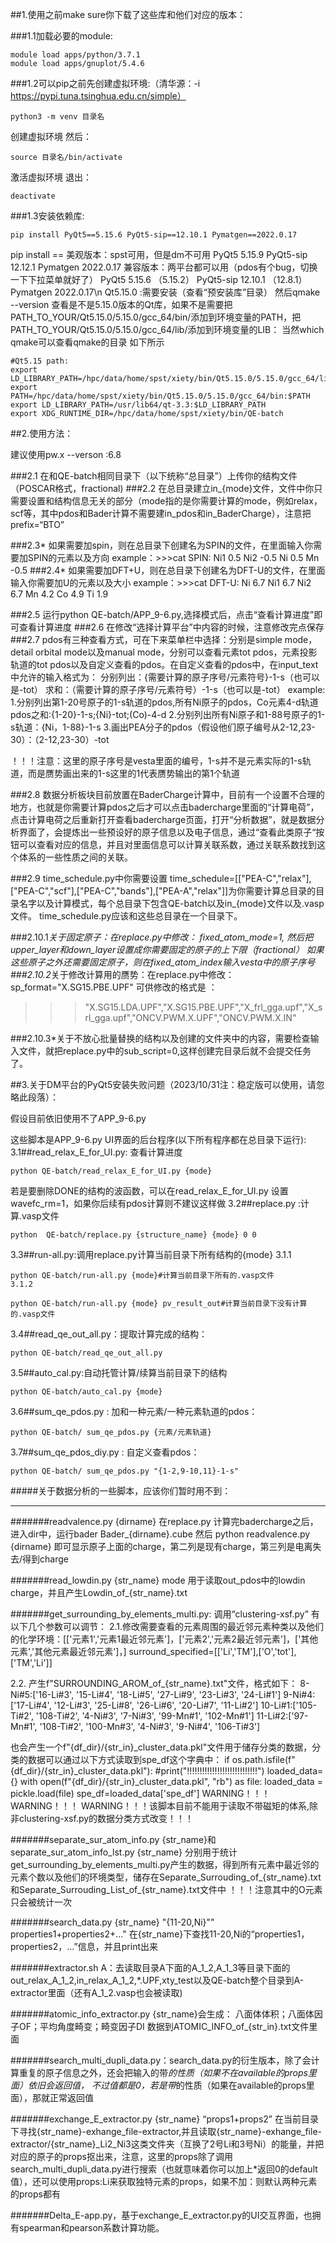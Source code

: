 ##1.使用之前make sure你下载了这些库和他们对应的版本：

###1.1加载必要的module:

	module load apps/python/3.7.1
	module load apps/gnuplot/5.4.6

###1.2可以pip之前先创建虚拟环境:（清华源：-i https://pypi.tuna.tsinghua.edu.cn/simple）

	python3 -m venv 目录名

创建虚拟环境
然后：

	source 目录名/bin/activate

激活虚拟环境
退出：

	deactivate

###1.3安装依赖库:

	pip install PyQt5==5.15.6 PyQt5-sip==12.10.1 Pymatgen==2022.0.17

  pip install <library>==<version>
	美观版本：spst可用，但是dm不可用
	PyQt5                         5.15.9
	PyQt5-sip                     12.12.1
	Pymatgen                      2022.0.17
兼容版本：两平台都可以用（pdos有个bug，切换一下下拉菜单就好了）
	PyQt5                         5.15.6 （5.15.2）
	PyQt5-sip                     12.10.1 （12.8.1）
	Pymatgen                      2022.0.17\n
Qt5.15.0 :需要安装（查看“预安装库”目录）
然后qmake --version 查看是不是5.15.0版本的Qt库，如果不是需要把PATH_TO_YOUR/Qt5.15.0/5.15.0/gcc_64/bin/添加到环境变量的PATH，把PATH_TO_YOUR/Qt5.15.0/5.15.0/gcc_64/lib/添加到环境变量的LIB：
当然which qmake可以查看qmake的目录 
如下所示

	#Qt5.15 path:
	export LD_LIBRARY_PATH=/hpc/data/home/spst/xiety/bin/Qt5.15.0/5.15.0/gcc_64/lib:$LD_LIBRARY_PATH
	export PATH=/hpc/data/home/spst/xiety/bin/Qt5.15.0/5.15.0/gcc_64/bin:$PATH
	export LD_LIBRARY_PATH=/usr/lib64/qt-3.3:$LD_LIBRARY_PATH
	export XDG_RUNTIME_DIR=/hpc/data/home/spst/xiety/bin/QE-batch
	
##2.使用方法：

建议使用pw.x --verson :6.8

###2.1 在和QE-batch相同目录下（以下统称“总目录”）上传你的结构文件（POSCAR格式，fractional)
###2.2 在总目录建立in_{mode}文件，文件中你只需要设置和结构信息无关的部分（mode指的是你需要计算的mode，例如relax，scf等，其中pdos和Bader计算不需要建in_pdos和in_BaderCharge），注意把prefix=“BTO”

###2.3* 如果需要加spin，则在总目录下创建名为SPIN的文件，在里面输入你需要加SPIN的元素以及方向
     example：>>>cat SPIN:
              Ni1  0.5
              Ni2  -0.5
              Ni   0.5
              Mn   -0.5
###2.4* 如果需要加DFT+U，则在总目录下创建名为DFT-U的文件，在里面输入你需要加U的元素以及大小
     example：>>>cat DFT-U:
              Ni 6.7
              Ni1 6.7
              Ni2 6.7
              Mn 4.2
              Co 4.9
              Ti 1.9

###2.5 运行python QE-batch/APP_9-6.py,选择模式后，点击“查看计算进度”即可查看计算进度
###2.6 在修改“选择计算平台”中内容的时候，注意修改完点保存
###2.7 pdos有三种查看方式，可在下来菜单栏中选择：分别是simple mode，detail orbital mode以及manual mode，分别可以查看元素tot pdos，元素投影轨道的tot pdos以及自定义查看的pdos。在自定义查看的pdos中，在input_text中允许的输入格式为：
	分别列出：{需要计算的原子序号/元素符号}-1-s（也可以是-tot）
	求和：（需要计算的原子序号/元素符号）-1-s（也可以是-tot）
	example:
	1.分别列出第1-20号原子的1-s轨道的pdos,所有Ni原子的pdos，Co元素4-d轨道pdos之和:{1-20}-1-s;{Ni}-tot;(Co)-4-d
	2.分别列出所有Ni原子和1-88号原子的1-s轨道：{Ni，1-88}-1-s
	3.画出PEA分子的pdos（假设他们原子编号从2-12,23-30）：（2-12,23-30）-tot
	
！！！注意：这里的原子序号是vesta里面的编号，1-s并不是元素实际的1-s轨道，而是赝势画出来的1-s这里的1代表赝势输出的第1个轨道
	
###2.8 数据分析板块目前放置在BaderCharge计算中，目前有一个设置不合理的地方，也就是你需要计算pdos之后才可以点击badercharge里面的“计算电荷”，点击计算电荷之后重新打开查看badercharge页面，打开“分析数据”，就是数据分析界面了，会提炼出一些预设好的原子信息以及电子信息，通过“查看此类原子“按钮可以查看对应的信息，并且对里面信息可以计算关联系数，通过关联系数找到这个体系的一些性质之间的关联。
 
###2.9 time_schedule.py中你需要设置
time_schedule=[["PEA-C","relax"],["PEA-C","scf"],["PEA-C","bands"],["PEA-A","relax"]]为你需要计算总目录的目录名字以及计算模式，每个总目录下包含QE-batch以及in_{mode}文件以及.vasp文件。
time_schedule.py应该和这些总目录在一个目录下。

###2.10.1*关于固定原子：在replace.py中修改：
	fixed_atom_mode=1,
然后把upper_layer和down_layer设置成你需要固定的原子的上下限（fractional）
如果这些原子之外还需要固定原子，则在fixed_atom_index输入vesta中的原子序号
###2.10.2*关于修改计算用的赝势：在replace.py中修改：
	sp_format="X.SG15.PBE.UPF" 
可供修改的格式是 ：
>>>"X.SG15.LDA.UPF","X.SG15.PBE.UPF","X_frl_gga.upf","X_srl_gga.upf","ONCV.PWM.X.UPF","ONCV.PWM.X.IN"

###2.10.3*关于不放心批量替换的结构以及创建的文件夹中的内容，需要检查输入文件，就把replace.py中的sub_script=0,这样创建完目录后就不会提交任务了。



##3.关于DM平台的PyQt5安装失败问题（2023/10/31注：稳定版可以使用，请忽略此段落）：

假设目前依旧使用不了APP_9-6.py

这些脚本是APP_9-6.py UI界面的后台程序(以下所有程序都在总目录下运行):
3.1##read_relax_E_for_UI.py: 查看计算进度

	python QE-batch/read_relax_E_for_UI.py {mode}
若是要删除DONE的结构的波函数，可以在read_relax_E_for_UI.py 设置wavefc_rm=1，如果你后续有pdos计算则不建议这样做
3.2##replace.py :计算.vasp文件

	python  QE-batch/replace.py {structure_name} {mode} 0 0
3.3##run-all.py:调用replace.py计算当前目录下所有结构的{mode}
    3.1.1
 
	python QE-batch/run-all.py {mode}#计算当前目录下所有的.vasp文件
    3.1.2
 
	python QE-batch/run-all.py {mode} pv_result_out#计算当前目录下没有计算的.vasp文件
3.4##read_qe_out_all.py：提取计算完成的结构：

	python QE-batch/read_qe_out_all.py
3.5##auto_cal.py:自动托管计算/续算当前目录下的结构

	python QE-batch/auto_cal.py {mode}
3.6##sum_qe_pdos.py : 加和一种元素/一种元素轨道的pdos：

	python QE-batch/ sum_qe_pdos.py {元素/元素轨道}
3.7##sum_qe_pdos_diy.py : 自定义查看pdos：

	python QE-batch/ sum_qe_pdos.py "{1-2,9-10,11}-1-s"



#####关于数据分析的一些脚本，应该你们暂时用不到：
 **********************************************************************************************************************************

#######readvalence.py {dirname}
在replace.py 计算完badercharge之后，进入dir中，运行bader Bader_{dirname}.cube
然后
	python readvalence.py {dirname}
即可显示原子上面的charge，第二列是现有charge，第三列是电离失去/得到charge


#######read_lowdin.py {str_name} mode 
用于读取out_pdos中的lowdin charge，并且产生Lowdin_of_{str_name}.txt


#######get_surrounding_by_elements_multi.py: 调用“clustering-xsf.py”
有以下几个参数可以调节：
2.1.修改需要查看的元素周围的最近邻元素种类以及他们的化学环境：[['元素1','元素1最近邻元素']，['元素2','元素2最近邻元素']，['其他元素','其他元素最近邻元素']，]
surround_specified=[['Li','TM'],['O','tot'],['TM','Li']]

2.2.
产生f"SURROUNDING_AROM_of_{str_name}.txt"文件，格式如下：
8-Ni#5:['16-Li#3', '15-Li#4', '18-Li#5', '27-Li#9', '23-Li#3', '24-Li#1']
9-Ni#4:['17-Li#4', '12-Li#3', '25-Li#8', '26-Li#6', '20-Li#7', '11-Li#2']
10-Li#1:['105-Ti#2', '108-Ti#2', '4-Ni#3', '7-Ni#3', '99-Mn#1', '102-Mn#1']
11-Li#2:['97-Mn#1', '108-Ti#2', '100-Mn#3', '4-Ni#3', '9-Ni#4', '106-Ti#3']

也会产生一个f"{df_dir}/{str_in}_cluster_data.pkl"文件用于储存分类的数据，分类的数据可以通过以下方式读取到spe_df这个字典中：
if os.path.isfile(f"{df_dir}/{str_in}_cluster_data.pkl"):
    #print("!!!!!!!!!!!!!!!!!!!!!!!!!!!!")
    loaded_data={}
    with open(f"{df_dir}/{str_in}_cluster_data.pkl", "rb") as file:
        loaded_data = pickle.load(file)
    spe_df=loaded_data['spe_df']
WARNING！！！
WARNING！！！
WARNING！！！该脚本目前不能用于读取不带磁矩的体系,除非clustering-xsf.py的数据分类方式改变！！！

#######separate_sur_atom_info.py {str_name}和separate_sur_atom_info_lst.py {str_name} 分别用于统计get_surrounding_by_elements_multi.py产生的数据，得到所有元素中最近邻的元素个数以及他们的环境类型，储存在Separate_Surrouding_of_{str_name}.txt和Separate_Surrouding_List_of_{str_name}.txt文件中
！！！注意其中的O元素只会被统计一次

#######search_data.py {str_name} "{11-20,Ni}"" properties1+properties2+..."
在{str_name}下查找11-20,Ni的“properties1，properties2，...”信息，并且print出来

#######extractor.sh A：去读取目录A下面的A_1_2,A_1_3等目录下面的out_relax_A_1_2,in_relax_A_1_2,*.UPF,xty_test以及QE-batch整个目录到A-extractor里面（还有A_1_2.vasp也会被读取)

#######atomic_info_extractor.py {str_name}会生成： 八面体体积；八面体因子OF；平均角度畸变；畸变因子DI 数据到ATOMIC_INFO_of_{str_in}.txt文件里面

#######search_multi_dupli_data.py：search_data.py的衍生版本，除了会计算重复的原子信息之外，还会把输入的带*的性质（如果不在available的props里面）依旧会返回值， 不过值都是0，若是带*的性质（如果在available的props里面），那就正常返回值

#######exchange_E_extractor.py {str_name} “props1+props2” 在当前目录下寻找{str_name}-exhange_file-extractor,并且读取{str_name}-exhange_file-extractor/{str_name}_Li2_Ni3这类文件夹（互换了2号Li和3号Ni）的能量，并把对应的原子的props抠出来，注意，这里的props除了调用search_multi_dupli_data.py进行搜索（也就意味着你可以加上*返回0的default值），还可以使用props:Li来获取独特元素的props，如果不加：则默认两种元素的props都有

#######Delta_E-app.py，基于exchange_E_extractor.py的UI交互界面，也拥有spearman和pearson系数计算功能。
